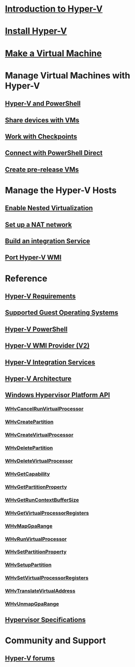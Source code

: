 # [Introduction to Hyper-V](./about/index.md)
# [Install Hyper-V](quick-start/enable-hyper-v.md)
# [Make a Virtual Machine](quick-start/quick-create-virtual-machine.md)
# Manage Virtual Machines with Hyper-V
## [Hyper-V and PowerShell](quick-start/try-hyper-v-powershell.md)
## [Share devices with VMs](user-guide/enhanced-session-mode.md)
## [Work with Checkpoints](user-guide/checkpoints.md)
## [Connect with PowerShell Direct](user-guide/powershell-direct.md)
## [Create pre-release VMs](user-guide/create-pre-release-vm.md)
# Manage the Hyper-V Hosts
## [Enable Nested Virtualization](user-guide/nested-virtualization.md)
## [Set up a NAT network](user-guide/setup-nat-network.md)
## [Build an integration Service](user-guide/make-integration-service.md)
## [Port Hyper-V WMI](user-guide/refactor-wmiv1-to-wmiv2.md)
# Reference
## [Hyper-V Requirements](reference/hyper-v-requirements.md)
## [Supported Guest Operating Systems](about/supported-guest-os.md)
## [Hyper-V PowerShell](https://technet.microsoft.com/library/hh848559.aspx)
## [Hyper-V WMI Provider (V2)](https://msdn.microsoft.com/library/hh850319.aspx)
## [Hyper-V Integration Services](reference/integration-services.md)
## [Hyper-V Architecture](reference/hyper-v-architecture.md)
## [Windows Hypervisor Platform API](reference/hyper-v-third-party.md)
### [WHvCancelRunVirtualProcessor](reference/hyper-v-third-party-funcs/WHvCancelRunVirtualProcessor.md)
### [WHvCreatePartition](reference/hyper-v-third-party-funcs/WHvCreatePartition.md)
### [WHvCreateVirtualProcessor](reference/hyper-v-third-party-funcs/WHvCreateVirtualProcessor.md)
### [WHvDeletePartition](reference/hyper-v-third-party-funcs/WHvDeletePartition.md)
### [WHvDeleteVirtualProcessor](reference/hyper-v-third-party-funcs/WHvDeleteVirtualProcessor.md)
### [WHvGetCapability](reference/hyper-v-third-party-funcs/WHvGetCapability.md)
### [WHvGetPartitionProperty](reference/hyper-v-third-party-funcs/WHvGetPartitionProperty.md)
### [WHvGetRunContextBufferSize](reference/hyper-v-third-party-funcs/WHvGetRunContextBufferSize.md)
### [WHvGetVirtualProcessorRegisters](reference/hyper-v-third-party-funcs/WHvGetVirtualProcessorRegisters.md)
### [WHvMapGpaRange](reference/hyper-v-third-party-funcs/WHvMapGpaRange.md)
### [WHvRunVirtualProcessor](reference/hyper-v-third-party-funcs/WHvRunVirtualProcessor.md)
### [WHvSetPartitionProperty](reference/hyper-v-third-party-funcs/WHvSetPartitionProperty.md)
### [WHvSetupPartition](reference/hyper-v-third-party-funcs/WHvSetupPartition.md)
### [WHvSetVirtualProcessorRegisters](reference/hyper-v-third-party-funcs/WHvSetVirtualProcessorRegisters.md)
### [WHvTranslateVirtualAddress](reference/hyper-v-third-party-funcs/WHvTranslateVirtualAddress.md)
### [WHvUnmapGpaRange](reference/hyper-v-third-party-funcs/WHvUnmapGpaRange.md)
## [Hypervisor Specifications](reference/tlfs.md)
# Community and Support
## [Hyper-V forums](https://social.technet.microsoft.com/Forums/windowsserver/en-US/home?forum=winserverhyperv)
